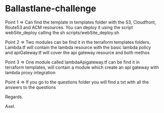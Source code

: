 # Ballastlane-challenge

Point 1 => Can find the template in templates folder with the S3, Cloudfront, Route53 and ACM resources. You can deploy it using the script webSite_deploy calling the sh scripts/webSite_deploy.sh

Point 2 => Two modules can be find it in the terraform templates folders. Lambda.tf will contain
the lambda resource with the basic lambda policy and apiGateway.tf will cover the api gateway resource
and both methos

Point 3 => One module called lambdaApigateway.tf can be find it in  terraform templates, will contain a module which create an api gateway with lambda proxy integration

Point 4 => If you go to the questions folder you will find a txt with all the answers to the questions

Regards.

Axel.
